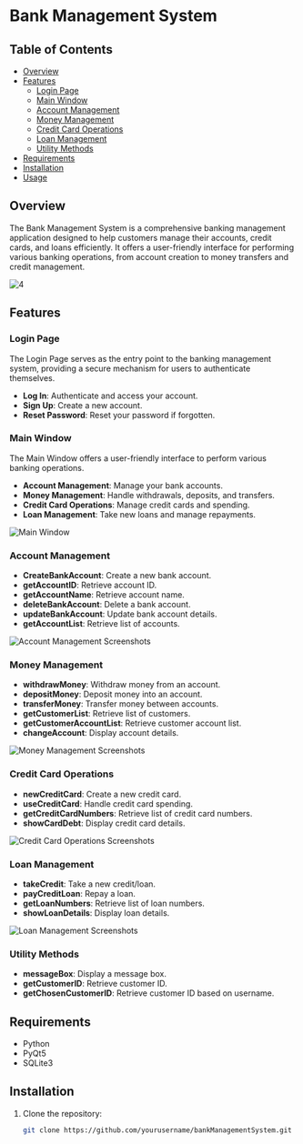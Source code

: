 # Bank Management System

## Table of Contents

- [Overview](#overview)
- [Features](#features)
  - [Login Page](#login-page)
  - [Main Window](#main-window)
  - [Account Management](#account-management)
  - [Money Management](#money-management)
  - [Credit Card Operations](#credit-card-operations)
  - [Loan Management](#loan-management)
  - [Utility Methods](#utility-methods)
- [Requirements](#requirements)
- [Installation](#installation)
- [Usage](#usage)

## Overview

The Bank Management System is a comprehensive banking management application designed to help customers manage their accounts, credit cards, and loans efficiently. It offers a user-friendly interface for performing various banking operations, from account creation to money transfers and credit management.

![4](https://github.com/anlbora/bankManagementSystem/assets/100442507/a7b7a07c-2f0e-4be3-9f84-a93599dac41f)

## Features

### Login Page

The Login Page serves as the entry point to the banking management system, providing a secure mechanism for users to authenticate themselves.

- **Log In**: Authenticate and access your account.
- **Sign Up**: Create a new account.
- **Reset Password**: Reset your password if forgotten.



### Main Window

The Main Window offers a user-friendly interface to perform various banking operations.

- **Account Management**: Manage your bank accounts.
- **Money Management**: Handle withdrawals, deposits, and transfers.
- **Credit Card Operations**: Manage credit cards and spending.
- **Loan Management**: Take new loans and manage repayments.

![Main Window](https://github.com/anlbora/bankManagementSystem/assets/100442507/a7b7a07c-2f0e-4be3-9f84-a93599dac41f)

### Account Management

- **CreateBankAccount**: Create a new bank account.
- **getAccountID**: Retrieve account ID.
- **getAccountName**: Retrieve account name.
- **deleteBankAccount**: Delete a bank account.
- **updateBankAccount**: Update bank account details.
- **getAccountList**: Retrieve list of accounts.

![Account Management Screenshots](https://github.com/anlbora/bankManagementSystem/assets/100442507/)

### Money Management

- **withdrawMoney**: Withdraw money from an account.
- **depositMoney**: Deposit money into an account.
- **transferMoney**: Transfer money between accounts.
- **getCustomerList**: Retrieve list of customers.
- **getCustomerAccountList**: Retrieve customer account list.
- **changeAccount**: Display account details.

![Money Management Screenshots](https://github.com/anlbora/bankManagementSystem/assets/100442507/)

### Credit Card Operations

- **newCreditCard**: Create a new credit card.
- **useCreditCard**: Handle credit card spending.
- **getCreditCardNumbers**: Retrieve list of credit card numbers.
- **showCardDebt**: Display credit card details.

![Credit Card Operations Screenshots](https://github.com/anlbora/bankManagementSystem/assets/100442507/)

### Loan Management

- **takeCredit**: Take a new credit/loan.
- **payCreditLoan**: Repay a loan.
- **getLoanNumbers**: Retrieve list of loan numbers.
- **showLoanDetails**: Display loan details.

![Loan Management Screenshots](https://github.com/anlbora/bankManagementSystem/assets/100442507/)

### Utility Methods

- **messageBox**: Display a message box.
- **getCustomerID**: Retrieve customer ID.
- **getChosenCustomerID**: Retrieve customer ID based on username.

## Requirements

- Python
- PyQt5
- SQLite3

## Installation

1. Clone the repository:
   ```bash
   git clone https://github.com/yourusername/bankManagementSystem.git
